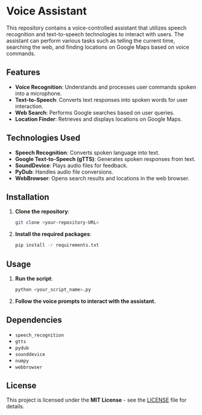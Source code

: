 


# Voice Assistant

This repository contains a voice-controlled assistant that utilizes speech recognition and text-to-speech technologies to interact with users. The assistant can perform various tasks such as telling the current time, searching the web, and finding locations on Google Maps based on voice commands.

## **Features**
- **Voice Recognition**: Understands and processes user commands spoken into a microphone.
- **Text-to-Speech**: Converts text responses into spoken words for user interaction.
- **Web Search**: Performs Google searches based on user queries.
- **Location Finder**: Retrieves and displays locations on Google Maps.

## **Technologies Used**
- **Speech Recognition**: Converts spoken language into text.
- **Google Text-to-Speech (gTTS)**: Generates spoken responses from text.
- **SoundDevice**: Plays audio files for feedback.
- **PyDub**: Handles audio file conversions.
- **WebBrowser**: Opens search results and locations in the web browser.

## **Installation**
1. **Clone the repository**:
   ```sh
   git clone <your-repository-URL>
   ```
2. **Install the required packages**:
   ```sh
   pip install -r requirements.txt
   ```

## **Usage**
1. **Run the script**:
   ```sh
   python <your_script_name>.py
   ```
2. **Follow the voice prompts to interact with the assistant.**

## **Dependencies**
- `speech_recognition`
- `gtts`
- `pydub`
- `sounddevice`
- `numpy`
- `webbrowser`

## **License**
This project is licensed under the **MIT License** - see the [LICENSE](LICENSE) file for details.
```

